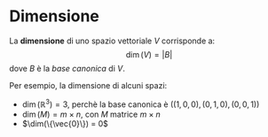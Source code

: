 # Dimensione

La **dimensione** di uno spazio vettoriale $V$ corrisponde a:
$$\dim(V) = |B|$$
dove $B$ è la _base canonica_ di $V$.

Per esempio, la dimensione di alcuni spazi:
- $\dim(\mathbb{R}^3) = 3$, perchè la base canonica è $((1, 0, 0), (0, 1, 0), (0, 0, 1))$
- $\dim(M) = m \times n$, con $M$ matrice $m \times n$
- $\dim(\{\vec{0}\}) = 0$
